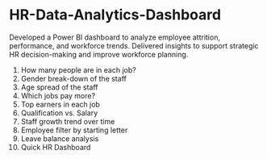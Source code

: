 # HR-Data-Analytics-Dashboard
Developed a Power BI dashboard to analyze employee attrition, performance, and workforce trends.  Delivered insights to support strategic HR decision-making and improve workforce planning.
1) How many people are in each job?
2) Gender break-down of the staff
3) Age spread of the staff
4) Which jobs pay more?
5) Top earners in each job
6) Qualification vs. Salary
7) Staff growth trend over time
8) Employee filter by starting letter
9) Leave balance analysis
10) Quick HR Dashboard
